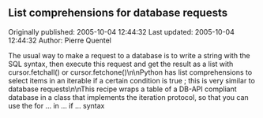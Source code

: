 ## List comprehensions for database requests

Originally published: 2005-10-04 12:44:32
Last updated: 2005-10-04 12:44:32
Author: Pierre Quentel

The usual way to make a request to a database is to write a string with the SQL syntax, then execute this request and get the result as a list with cursor.fetchall() or cursor.fetchone()\n\nPython has list comprehensions to select items in an iterable if a certain condition is true ; this is very similar to database requests\n\nThis recipe wraps a table of a DB-API compliant database in a class that implements the iteration protocol, so that you can use the for ... in ... if ... syntax